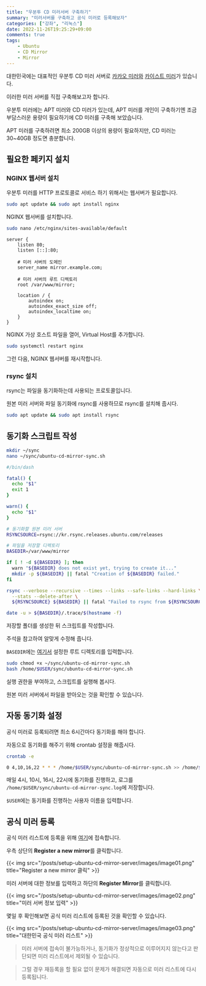 ```yaml
---
title: "우분투 CD 미러서버 구축하기"
summary: "미러서버를 구축하고 공식 미러로 등록해보자"
categories: ["강좌", "리눅스"]
date: 2022-11-26T19:25:29+09:00
comments: true
tags:
    - Ubuntu
    - CD Mirror
    - Mirror
---
```


대한민국에는 대표적인 우분투 CD 미러 서버로 [카카오 미러와](https://mirror.kakao.com/ubuntu-releases/) [카이스트 미러](https://ftp.kaist.ac.kr/ubuntu-cd/)가 있습니다.

이러한 미러 서버를 직접 구축해보고자 합니다.

우분투 미러에는 APT 미러와 CD 미러가 있는데, APT 미러를 개인이 구축하기엔 조금 부담스러운 용량이 필요하기에 CD 미러를 구축해 보았습니다.

APT 미러를 구축하려면 최소 200GB 이상의 용량이 필요하지만, CD 미러는 30~40GB 정도면 충분합니다.

## 필요한 페키지 설치

### NGINX 웹서버 설치

우분투 미러를 HTTP 프로토콜로 서비스 하기 위해서는 웹서버가 필요합니다.

```sh
sudo apt update && sudo apt install nginx
```

NGINX 웹서버를 설치합니다.

```sh
sudo nano /etc/nginx/sites-available/default
```

```nginx
server {
    listen 80;
    listen [::]:80;

    # 미러 서버의 도메인
    server_name mirror.example.com;

    # 미러 서버의 루트 디렉토리
    root /var/www/mirror;

    location / {
        autoindex on;
        autoindex_exact_size off;
        autoindex_localtime on;
    }
}
```

NGINX 가상 호스트 파일을 열어, Virtual Host를 추가합니다.

```sh
sudo systemctl restart nginx
```

그런 다음, NGINX 웹서버를 재시작합니다.

### rsync 설치

rsync는 파일을 동기화하는데 사용되는 프로토콜입니다.

원본 미러 서버와 파일 동기화에 rsync를 사용하므로 rsync를 설치해 줍시다.

```sh
sudo apt update && sudo apt install rsync
```

## 동기화 스크립트 작성

```sh
mkdir ~/sync
nano ~/sync/ubuntu-cd-mirror-sync.sh
```

```sh
#/bin/dash

fatal() {
  echo "$1"
  exit 1
}

warn() {
  echo "$1"
}

# 동기화할 원본 미러 서버
RSYNCSOURCE=rsync://kr.rsync.releases.ubuntu.com/releases

# 파일을 저장할 디렉토리
BASEDIR=/var/www/mirror

if [ ! -d ${BASEDIR} ]; then
  warn "${BASEDIR} does not exist yet, trying to create it..."
  mkdir -p ${BASEDIR} || fatal "Creation of ${BASEDIR} failed."
fi

rsync --verbose --recursive --times --links --safe-links --hard-links \
  --stats --delete-after \
  ${RSYNCSOURCE} ${BASEDIR} || fatal "Failed to rsync from ${RSYNCSOURCE}."

date -u > ${BASEDIR}/.trace/$(hostname -f)
```

저장할 폴더를 생성한 뒤 스크립트를 작성합니다.

주석을 참고하여 알맞게 수정해 줍니다.

`BASEDIR`에는 [여기서](#nginx-웹서버-설치) 설정한 루트 디렉토리를 입력합니다.

```sh
sudo chmod +x ~/sync/ubuntu-cd-mirror-sync.sh
bash /home/$USER/sync/ubuntu-cd-mirror-sync.sh
```

실행 권한을 부여하고, 스크립트를 실행해 봅시다.

원본 미러 서버에서 파일을 받아오는 것을 확인할 수 있습니다.

## 자동 동기화 설정

공식 미러로 등록되려면 최소 6시간마다 동기화를 해야 합니다.

자동으로 동기화를 해주기 위해 crontab 설정을 해줍시다.

```sh
crontab -e
```

```sh
0 4,10,16,22 * * * /home/$USER/sync/ubuntu-cd-mirror-sync.sh >> /home/$USER/sync/ubuntu-cd-mirror-sync.log 2>&1
```

매일 4시, 10시, 16시, 22시에 동기화를 진행하고, 로그를 `/home/$USER/sync/ubuntu-cd-mirror-sync.log`에 저장합니다.

`$USER`에는 동기화를 진행하는 사용자 이름을 입력합니다.

## 공식 미러 등록

공식 미러 리스트에 등록을 위해 [여기](https://launchpad.net/ubuntu/+cdmirrors)에 접속합니다.

우측 상단의 **Register a new mirror**를 클릭합니다.

{{< img src="/posts/setup-ubuntu-cd-mirror-server/images/image01.png" title="Register a new mirror 클릭" >}}

미러 서버에 대한 정보를 입력하고 하단의 **Register Mirror**를 클릭합니다.

{{< img src="/posts/setup-ubuntu-cd-mirror-server/images/image02.png" title="미러 서버 정보 입력" >}}

몇일 후 확인해보면 공식 미러 리스트에 등록된 것을 확인할 수 있습니다.

{{< img src="/posts/setup-ubuntu-cd-mirror-server/images/image03.png" title="대한민국 공식 미러 리스트" >}}

> 미러 서버에 접속이 불가능하거나, 동기화가 정상적으로 이루어지지 않는다고 판단되면 미러 리스트에서 제외될 수 있습니다.

> 그럴 경우 재등록을 할 필요 없이 문제가 해결되면 자동으로 미러 리스트에 다시 등록됩니다.
